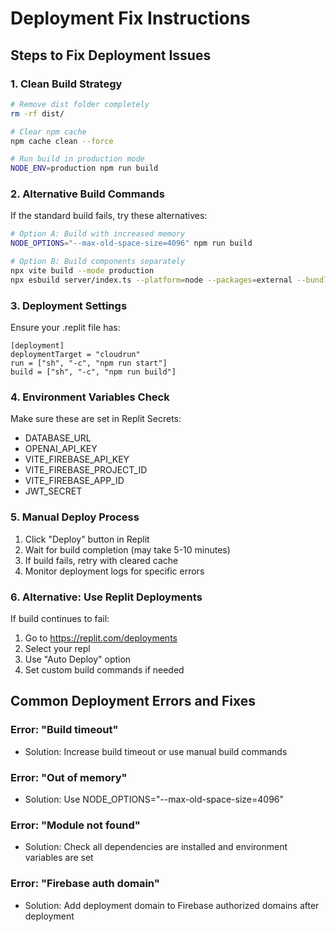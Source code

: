 # Deployment Fix Instructions

## Steps to Fix Deployment Issues

### 1. Clean Build Strategy
```bash
# Remove dist folder completely
rm -rf dist/

# Clear npm cache
npm cache clean --force

# Run build in production mode
NODE_ENV=production npm run build
```

### 2. Alternative Build Commands
If the standard build fails, try these alternatives:

```bash
# Option A: Build with increased memory
NODE_OPTIONS="--max-old-space-size=4096" npm run build

# Option B: Build components separately
npx vite build --mode production
npx esbuild server/index.ts --platform=node --packages=external --bundle --format=esm --outfile=dist/index.js
```

### 3. Deployment Settings
Ensure your .replit file has:
```
[deployment]
deploymentTarget = "cloudrun"
run = ["sh", "-c", "npm run start"]
build = ["sh", "-c", "npm run build"]
```

### 4. Environment Variables Check
Make sure these are set in Replit Secrets:
- DATABASE_URL
- OPENAI_API_KEY
- VITE_FIREBASE_API_KEY
- VITE_FIREBASE_PROJECT_ID
- VITE_FIREBASE_APP_ID
- JWT_SECRET

### 5. Manual Deploy Process
1. Click "Deploy" button in Replit
2. Wait for build completion (may take 5-10 minutes)
3. If build fails, retry with cleared cache
4. Monitor deployment logs for specific errors

### 6. Alternative: Use Replit Deployments
If build continues to fail:
1. Go to https://replit.com/deployments
2. Select your repl
3. Use "Auto Deploy" option
4. Set custom build commands if needed

## Common Deployment Errors and Fixes

### Error: "Build timeout"
- Solution: Increase build timeout or use manual build commands

### Error: "Out of memory"
- Solution: Use NODE_OPTIONS="--max-old-space-size=4096"

### Error: "Module not found"
- Solution: Check all dependencies are installed and environment variables are set

### Error: "Firebase auth domain"
- Solution: Add deployment domain to Firebase authorized domains after deployment